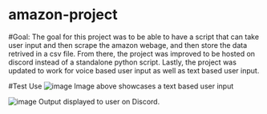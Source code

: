 # amazon-project
 
#Goal:
The goal for this project was to be able to have a script that can take user input and then scrape the amazon webage, and then store the data retrived in a csv file.    From there, the project was improved to be hosted on discord instead of a standalone python script. Lastly, the project was updated to work for voice based user input as well as text based user input.

#Test Use
![image](https://user-images.githubusercontent.com/73033647/194946474-bd42e366-e6d5-4920-a83d-b150f6e0616d.png)
Image above showcases a text based user input 

![image](https://user-images.githubusercontent.com/73033647/194946793-d36947b3-460f-4178-9f99-dcb2cd1ef038.png)
Output displayed to user on Discord. 

